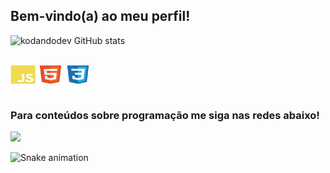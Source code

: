 ## Bem-vindo(a) ao meu perfil! 

![ kodandodev GitHub stats ](https://github-readme-stats.vercel.app/api?username=kodandodev&show_icons=true&theme=dracula&count_private=true)

<div style="display: inline_block"><br>
  <img align="center" alt="Js" height="30" width="40" src="https://raw.githubusercontent.com/devicons/devicon/master/icons/javascript/javascript-plain.svg">
  <img align="center" alt="HTML" height="30" width="40" src="https://raw.githubusercontent.com/devicons/devicon/master/icons/html5/html5-original.svg">
  <img align="center" alt="CSS" height="30" width="40" src="https://raw.githubusercontent.com/devicons/devicon/master/icons/css3/css3-original.svg">
</div>
 
 <br>
 
  ### Para conteúdos sobre programação me siga nas redes abaixo!
 
<div>  
  <a href="https://www.linkedin.com/in/tainanaugusto/" target="_blank"><img src="https://img.shields.io/badge/-LinkedIn-%230077B5?style=for-the-badge&logo=linkedin&logoColor=white" target="_blank"></a> 
 
  ![Snake animation](https://github.com/kodandodev/kodandodev/blob/output/github-contribution-grid-snake.svg)

</div>
